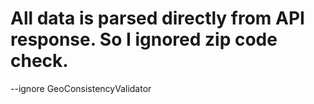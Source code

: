 # All data is parsed directly from API response. So I ignored zip code check.

--ignore GeoConsistencyValidator